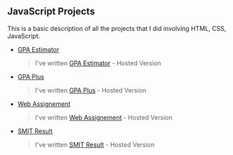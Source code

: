 
## JavaScript Projects

This is a basic description of all the projects that I did involving HTML, CSS, JavaScript.

- [GPA Estimator](https://github.com/YuZaGa/gpa-est)

  >   I've written
  > [GPA Estimator](https://yuzaga.github.io/gpa-est/) - Hosted Version
  
- [GPA Plus](https://github.com/YuZaGa/gpaplus)

  >   I've written
  > [GPA Plus](https://yuzaga.github.io/gpaplus/) - Hosted Version
  
- [Web Assignement](https://github.com/YuZaGa/WebAssignement)

  >   I've written
  > [Web Assignement](https://yuzaga.github.io/WebAssignement/) - Hosted Version
  
- [SMIT Result](https://github.com/YuZaGa/SMITResult)

  >   I've written
  > [SMIT Result](https://yuzaga.github.io/SMITResult/) - Hosted Version




